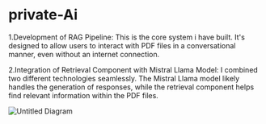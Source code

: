 # private-Ai
1.Development of RAG Pipeline: This is the core system i have  built. It's designed to allow users to interact with PDF files in a conversational manner, even without an internet connection.

2.Integration of Retrieval Component with Mistral Llama Model: 
I combined two different technologies seamlessly. The Mistral Llama model likely handles the generation of responses, while the retrieval component helps find relevant information within the PDF files.


![Untitled Diagram](https://github.com/JayaPradhi/private-Ai/assets/127920413/d7193071-4a44-4258-a5c8-1a58f994475b)

